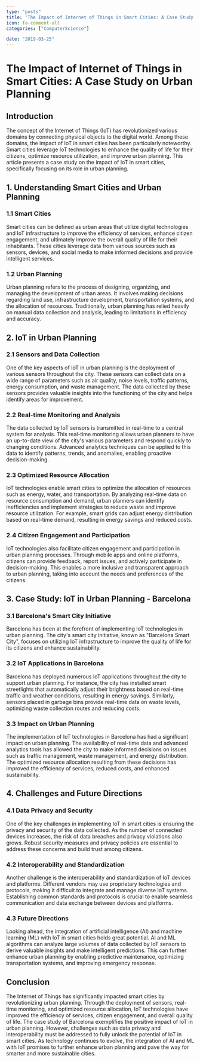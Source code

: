 ```yaml
---
type: "posts"
title: 'The Impact of Internet of Things in Smart Cities: A Case Study on Urban Planning'
icon: fa-comment-alt
categories: ["ComputerScience"]

date: "2019-03-25"
---
```




# The Impact of Internet of Things in Smart Cities: A Case Study on Urban Planning

## Introduction

The concept of the Internet of Things (IoT) has revolutionized various domains by connecting physical objects to the digital world. Among these domains, the impact of IoT in smart cities has been particularly noteworthy. Smart cities leverage IoT technologies to enhance the quality of life for their citizens, optimize resource utilization, and improve urban planning. This article presents a case study on the impact of IoT in smart cities, specifically focusing on its role in urban planning.

## 1. Understanding Smart Cities and Urban Planning

### 1.1 Smart Cities

Smart cities can be defined as urban areas that utilize digital technologies and IoT infrastructure to improve the efficiency of services, enhance citizen engagement, and ultimately improve the overall quality of life for their inhabitants. These cities leverage data from various sources such as sensors, devices, and social media to make informed decisions and provide intelligent services.

### 1.2 Urban Planning

Urban planning refers to the process of designing, organizing, and managing the development of urban areas. It involves making decisions regarding land use, infrastructure development, transportation systems, and the allocation of resources. Traditionally, urban planning has relied heavily on manual data collection and analysis, leading to limitations in efficiency and accuracy.

## 2. IoT in Urban Planning

### 2.1 Sensors and Data Collection

One of the key aspects of IoT in urban planning is the deployment of various sensors throughout the city. These sensors can collect data on a wide range of parameters such as air quality, noise levels, traffic patterns, energy consumption, and waste management. The data collected by these sensors provides valuable insights into the functioning of the city and helps identify areas for improvement.

### 2.2 Real-time Monitoring and Analysis

The data collected by IoT sensors is transmitted in real-time to a central system for analysis. This real-time monitoring allows urban planners to have an up-to-date view of the city's various parameters and respond quickly to changing conditions. Advanced analytics techniques can be applied to this data to identify patterns, trends, and anomalies, enabling proactive decision-making.

### 2.3 Optimized Resource Allocation

IoT technologies enable smart cities to optimize the allocation of resources such as energy, water, and transportation. By analyzing real-time data on resource consumption and demand, urban planners can identify inefficiencies and implement strategies to reduce waste and improve resource utilization. For example, smart grids can adjust energy distribution based on real-time demand, resulting in energy savings and reduced costs.

### 2.4 Citizen Engagement and Participation

IoT technologies also facilitate citizen engagement and participation in urban planning processes. Through mobile apps and online platforms, citizens can provide feedback, report issues, and actively participate in decision-making. This enables a more inclusive and transparent approach to urban planning, taking into account the needs and preferences of the citizens.

## 3. Case Study: IoT in Urban Planning - Barcelona

### 3.1 Barcelona's Smart City Initiative

Barcelona has been at the forefront of implementing IoT technologies in urban planning. The city's smart city initiative, known as "Barcelona Smart City", focuses on utilizing IoT infrastructure to improve the quality of life for its citizens and enhance sustainability.

### 3.2 IoT Applications in Barcelona

Barcelona has deployed numerous IoT applications throughout the city to support urban planning. For instance, the city has installed smart streetlights that automatically adjust their brightness based on real-time traffic and weather conditions, resulting in energy savings. Similarly, sensors placed in garbage bins provide real-time data on waste levels, optimizing waste collection routes and reducing costs.

### 3.3 Impact on Urban Planning

The implementation of IoT technologies in Barcelona has had a significant impact on urban planning. The availability of real-time data and advanced analytics tools has allowed the city to make informed decisions on issues such as traffic management, waste management, and energy distribution. The optimized resource allocation resulting from these decisions has improved the efficiency of services, reduced costs, and enhanced sustainability.

## 4. Challenges and Future Directions

### 4.1 Data Privacy and Security

One of the key challenges in implementing IoT in smart cities is ensuring the privacy and security of the data collected. As the number of connected devices increases, the risk of data breaches and privacy violations also grows. Robust security measures and privacy policies are essential to address these concerns and build trust among citizens.

### 4.2 Interoperability and Standardization

Another challenge is the interoperability and standardization of IoT devices and platforms. Different vendors may use proprietary technologies and protocols, making it difficult to integrate and manage diverse IoT systems. Establishing common standards and protocols is crucial to enable seamless communication and data exchange between devices and platforms.

### 4.3 Future Directions

Looking ahead, the integration of artificial intelligence (AI) and machine learning (ML) with IoT in smart cities holds great potential. AI and ML algorithms can analyze large volumes of data collected by IoT sensors to derive valuable insights and make intelligent predictions. This can further enhance urban planning by enabling predictive maintenance, optimizing transportation systems, and improving emergency response.

## Conclusion

The Internet of Things has significantly impacted smart cities by revolutionizing urban planning. Through the deployment of sensors, real-time monitoring, and optimized resource allocation, IoT technologies have improved the efficiency of services, citizen engagement, and overall quality of life. The case study of Barcelona exemplifies the positive impact of IoT in urban planning. However, challenges such as data privacy and interoperability must be addressed to fully unlock the potential of IoT in smart cities. As technology continues to evolve, the integration of AI and ML with IoT promises to further enhance urban planning and pave the way for smarter and more sustainable cities.
